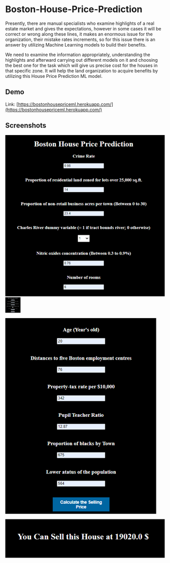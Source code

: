 # Boston-House-Price-Prediction
Presently, there are manual specialists who examine highlights of a real estate market and gives 
the expectations, however in some cases it will be correct or wrong along these lines, it makes 
an enormous issue for the organization, their mistake rates increments, so for this issue there is 
an answer by utilizing Machine Learning models to build their benefits.

We need to examine 
the information appropriately, understanding the highlights and afterward carrying out different 
models on it and choosing the best one for the task which will give us precise cost for the houses 
in that specific zone. It will help the land organization to acquire benefits by utilizing this House 
Price Prediction ML model.

## Demo
Link: [https://bostonhousepriceml.herokuapp.com/](https://bostonhousepriceml.herokuapp.com/)

## Screenshots

![Screenshot_1](https://github.com/Pratik180198/Boston-House-Price-Prediction/blob/master/Screenshots/Screenshot%20(65).png)
<img src="https://github.com/Pratik180198/Boston-House-Price-Prediction/blob/master/Screenshots/Screenshot%20(65).png" width="48">

![Screenshot_2](https://github.com/Pratik180198/Boston-House-Price-Prediction/blob/master/Screenshots/Screenshot%20(66).png)

![Screenshot_3](https://github.com/Pratik180198/Boston-House-Price-Prediction/blob/master/Screenshots/Screenshot%20(67).png)
